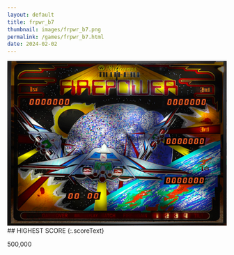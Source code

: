 ```yaml
---
layout: default
title: frpwr_b7
thumbnail: images/frpwr_b7.png
permalink: /games/frpwr_b7.html
date: 2024-02-02
---
```


<img src="../images/frpwr_b7.png" class="gameThumbnail img-fluid mx-auto align-middle">
## HIGHEST SCORE
{:.scoreText}

500,000
